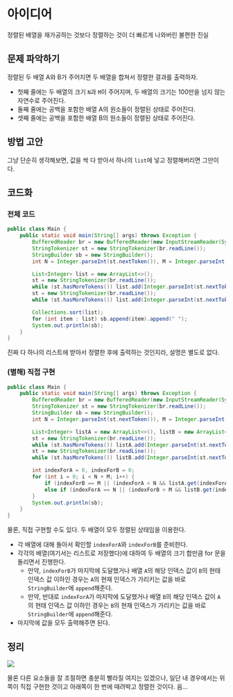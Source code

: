 # 아이디어
정렬된 배열을 재가공하는 것보다 정렬하는 것이 더 빠르게 나와버린 불편한 진실

## 문제 파악하기
정렬된 두 배열 A와 B가 주어지면 두 배열을 합쳐서 정렬한 결과를 출력하자.
- 첫째 줄에는 두 배열의 크기 `N`과 `M`이 주어지며, 두 배열의 크기는 100만을 넘지 않는 자연수로 주어진다.
- 둘째 줄에는 공백을 포함한 배열 A의 원소들이 정렬된 상태로 주어진다.
- 셋째 줄에는 공백을 포함한 배열 B의 원소들이 정렬된 상태로 주어진다.

## 방법 고안
그냥 단순히 생각해보면, 값을 싹 다 받아서 하나의 `list`에 넣고 정렬해버리면 그만이다.

## 코드화
### 전체 코드
```JAVA
public class Main {
    public static void main(String[] args) throws Exception {
        BufferedReader br = new BufferedReader(new InputStreamReader(System.in));
        StringTokenizer st = new StringTokenizer(br.readLine());
        StringBuilder sb = new StringBuilder();
        int N = Integer.parseInt(st.nextToken()), M = Integer.parseInt(st.nextToken());

        List<Integer> list = new ArrayList<>();
        st = new StringTokenizer(br.readLine());
        while (st.hasMoreTokens()) list.add(Integer.parseInt(st.nextToken()));
        st = new StringTokenizer(br.readLine());
        while (st.hasMoreTokens()) list.add(Integer.parseInt(st.nextToken()));

        Collections.sort(list);
        for (int item : list) sb.append(item).append(" ");
        System.out.println(sb);
    }
}
```
진짜 다 하나의 리스트에 받아서 정렬한 후에 출력하는 것인지라, 설명은 별도로 없다.

### (별해) 직접 구현
```JAVA
public class Main {
    public static void main(String[] args) throws Exception {
        BufferedReader br = new BufferedReader(new InputStreamReader(System.in));
        StringTokenizer st = new StringTokenizer(br.readLine());
        StringBuilder sb = new StringBuilder();
        int N = Integer.parseInt(st.nextToken()), M = Integer.parseInt(st.nextToken());

        List<Integer> listA = new ArrayList<>(), listB = new ArrayList<>();
        st = new StringTokenizer(br.readLine());
        while (st.hasMoreTokens()) listA.add(Integer.parseInt(st.nextToken()));
        st = new StringTokenizer(br.readLine());
        while (st.hasMoreTokens()) listB.add(Integer.parseInt(st.nextToken()));

        int indexForA = 0, indexForB = 0;
        for (int i = 0; i < N + M; i++) {
            if (indexForB == M || (indexForA < N && listA.get(indexForA) <= listB.get(indexForB))) sb.append(listA.get(indexForA++)).append(" ");
            else if (indexForA == N || (indexForB < M && listB.get(indexForB) <= listA.get(indexForA))) sb.append(listB.get(indexForB++)).append(" ");
        }
        System.out.println(sb);
    }
}
```
물론, 직접 구현할 수도 있다. 두 배열이 모두 정렬된 상태임을 이용한다.
- 각 배열에 대해 돌아서 확인할 `indexForA`와 `indexForB`를 준비한다.
- 각각의 배열(여기서는 리스트로 저장했다)에 대하여 두 배열의 크기 합만큼 for 문을 돌리면서 진행한다.
	- 만약, `indexForB`가 마지막에 도달했거나 배열 `A`의 해당 인덱스 값이 `B`의 현태 인덱스 값 이하인 경우는 `A`의 현재 인덱스가 가리키는 값을 바로 `StringBuilder`에 `append`해준다.
   	- 만약, 반대로 `indexForA`가 마지막에 도달했거나 배열 `B`의 해당 인덱스 값이 `A`의 현태 인덱스 값 이하인 경우는 `B`의 현재 인덱스가 가리키는 값을 바로 `StringBuilder`에 `append`해준다.
- 마지막에 값을 모두 출력해주면 된다.

## 정리
![](https://velog.velcdn.com/images/aoi-aoba/post/928601c1-6204-4ee5-bf68-1520e6b060e7/image.png)

물론 다른 요소들을 잘 조절하면 충분히 빨라질 여지는 있겠으나, 일단 내 경우에서는 위쪽이 직접 구현한 것이고 아래쪽이 한 번에 때려박고 정렬한 것이다. 음...
